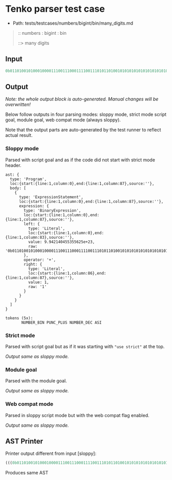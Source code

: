 # Tenko parser test case

- Path: tests/testcases/numbers/bigint/bin/many_digits.md

> :: numbers : bigint : bin
>
> ::> many digits
>
> 

## Input

`````js
0b011010010100010000111001110001111001110101101001010101010101010101010010101010101 + 1
`````

## Output

_Note: the whole output block is auto-generated. Manual changes will be overwritten!_

Below follow outputs in four parsing modes: sloppy mode, strict mode script goal, module goal, web compat mode (always sloppy).

Note that the output parts are auto-generated by the test runner to reflect actual result.

### Sloppy mode

Parsed with script goal and as if the code did not start with strict mode header.

`````
ast: {
  type: 'Program',
  loc:{start:{line:1,column:0},end:{line:1,column:87},source:''},
  body: [
    {
      type: 'ExpressionStatement',
      loc:{start:{line:1,column:0},end:{line:1,column:87},source:''},
      expression: {
        type: 'BinaryExpression',
        loc:{start:{line:1,column:0},end:{line:1,column:87},source:''},
        left: {
          type: 'Literal',
          loc:{start:{line:1,column:0},end:{line:1,column:83},source:''},
          value: 9.942140455355625e+23,
          raw: '0b011010010100010000111001110001111001110101101001010101010101010101010010101010101'
        },
        operator: '+',
        right: {
          type: 'Literal',
          loc:{start:{line:1,column:86},end:{line:1,column:87},source:''},
          value: 1,
          raw: '1'
        }
      }
    }
  ]
}

tokens (5x):
       NUMBER_BIN PUNC_PLUS NUMBER_DEC ASI
`````

### Strict mode

Parsed with script goal but as if it was starting with `"use strict"` at the top.

_Output same as sloppy mode._

### Module goal

Parsed with the module goal.

_Output same as sloppy mode._

### Web compat mode

Parsed in sloppy script mode but with the web compat flag enabled.

_Output same as sloppy mode._

## AST Printer

Printer output different from input [sloppy]:

````js
(((0b011010010100010000111001110001111001110101101001010101010101010101010010101010101) + (1)));
````

Produces same AST
